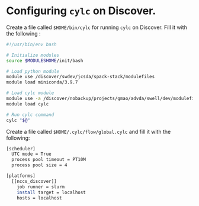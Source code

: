 # Configuring `cylc` on Discover.

 Create a file called `$HOME/bin/cylc` for running `cylc` on Discover. Fill it with the following :

```bash
#!/usr/bin/env bash

# Initialize modules
source $MODULESHOME/init/bash

# Load python module
module use /discover/swdev/jcsda/spack-stack/modulefiles
module load miniconda/3.9.7

# Load cylc module
module use -a /discover/nobackup/projects/gmao/advda/swell/dev/modulefiles/core/
module load cylc

# Run cylc command
cylc "$@"
```

Create a file called `$HOME/.cylc/flow/global.cylc` and fill it with the following:

```bash
[scheduler]
  UTC mode = True
  process pool timeout = PT10M
  process pool size = 4

[platforms]
  [[nccs_discover]]
    job runner = slurm
    install target = localhost
    hosts = localhost
```




